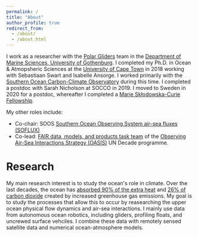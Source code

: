 ```yaml
---
permalink: /
title: "About"
author_profile: true
redirect_from: 
  - /about/
  - /about.html
---
```


I work as a researcher with the [Polar Gliders](www.sebswart.com) team in the [Department of Marine Sciences, University of Gothenburg](https://www.gu.se/en/marina-vetenskaper). I completed my Ph.D. in Ocean & Atmopsheric Sciences at the [University of Cape Town](https://science.uct.ac.za/department-oceanography) in 2018 working with Sebastiaan Swart and Isabelle Ansorge. I worked primarily with the [Southern Ocean Carbon-Climate Observatory](http://socco.org.za/) during this time. I completed a postdoc with Sarah Nicholson at SOCCO in 2019. I moved to Sweden in 2020 for a postdoc, whereafter I completed a [Marie Skłodowska-Curie Fellowship](https://cordis.europa.eu/project/id/101032683/reporting).

My other roles include:
- Co-chair: SOOS [Southern Ocean Observing System air-sea fluxes (SOFLUX)](https://soos.aq/activities/cwg/soflux)
- Co-lead: [FAIR data, models, and products task team](https://airseaobs.org/FAIR-data) of the [Observing Air-Sea Interactions Strategy (OASIS)](https://airseaobs.org/) UN Decade programme.

Research
======
My main research interest is to study the ocean's role in climate. Over the last decades, the ocean has [absorbed 90% of the extra heat](https://essd.copernicus.org/articles/15/1675/2023/) and [26% of carbon dioxide](https://essd.copernicus.org/articles/15/5301/2023/) created by increased greenhouse gas emissions. My goal is to study the processes that allow this to occur by reasearching the upper ocean physical flow dynamics and air-sea interactions. I mainly use data from autonomous ocean robotics, including gliders, profiling floats, and uncrewed surface vehciles. I combine these data with remotely sensed satellite data and numerical ocean-atmosphere models. 

